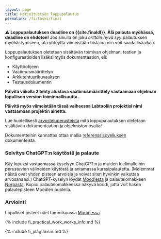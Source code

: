 ```yaml
---
layout: page
title: Harjoitustyön loppupalautus
permalink: /fi/tasks/final
---
```


**⚠️ Loppupalautuksen deadline on {{site.finaldl}}. Älä palauta myöhässä, deadline on ehdoton!** Jos sinulla on joku *erittäin hyvä syy* palautuksen myöhästymiseen, ota yhteyttä viimeistään tiistaina niin voit saada lisäaikaa.

Loppupalautuksen oletetaan sisältävän toimivan ohjelman, testien ja konfiguraatioiden lisäksi myös dokumentaation, eli:

- Käyttöohjeen
- Vaatimusmäärittelyn
- Arkkitehtuurikuvauksen
- Testausdokumentin

**Päivitä viikolla 2 tehty alustava vaatimusmäärittely vastaamaan ohjelman lopullisen version toiminnallisuutta.**

**Päivitä myös viimeistään tässä vaiheessa Labtooliin projektisi nimi vastaamaan projektin aihetta.**

Lue huolellisesti [arvosteluperusteista](/fi/tasks/criteria) mitä loppupalautuksen oletetaan sisältävän dokumentaation ja ohjelmiston osalta!

Dokumentteihin kannattaa ottaa mallia [referenssisovelluksen]({{site.python_reference_app_url}}) dokumenteista.

### Selvitys ChatGPT:n käytöstä ja palaute

Käy lopuksi vastaamassa kyselyyn ChatGPT:n ja muiden kielimalleihin perustuvien välineiden käytöstä ja antamassa kurssipalautetta. (Molemmat näistä ovat yhden pisteen arvoisia ja voivat siten hyvinkin vaikuttaa arvosanaasi.) ChatGPT-kyselyn löydät [Moodlesta](https://moodle.helsinki.fi/mod/feedback/view.php?id=3339366) ja palautelomakkeen [Norpasta](https://norppa.helsinki.fi/targets/72439033/feedback). Kopioi palautelomakkeessa näkyvä koodi, jotta voit hakea palautepisteen Moodlen puolella.

### Arviointi
Lopulliset pisteet näet tammikuussa [Moodlessa](https://moodle.helsinki.fi/course/view.php?id=61184).


{% include fi_practical_work_works_info.md %}

{% include fi_plagiarism.md %}
